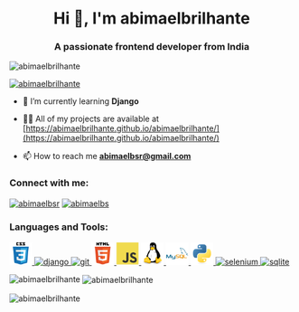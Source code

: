 <h1 align="center">Hi 👋, I'm abimaelbrilhante</h1>
<h3 align="center">A passionate frontend developer from India</h3>

<p align="left"> <img src="https://komarev.com/ghpvc/?username=abimaelbrilhante&label=Profile%20views&color=0e75b6&style=flat" alt="abimaelbrilhante" /> </p>

<p align="left"> <a href="https://github.com/ryo-ma/github-profile-trophy"><img src="https://github-profile-trophy.vercel.app/?username=abimaelbrilhante" alt="abimaelbrilhante" /></a> </p>

- 🌱 I’m currently learning **Django**

- 👨‍💻 All of my projects are available at [https://abimaelbrilhante.github.io/abimaelbrilhante/](https://abimaelbrilhante.github.io/abimaelbrilhante/)

- 📫 How to reach me **abimaelbsr@gmail.com**

<h3 align="left">Connect with me:</h3>
<p align="left">
<a href="https://twitter.com/abimaelbsr" target="blank"><img align="center" src="https://raw.githubusercontent.com/rahuldkjain/github-profile-readme-generator/master/src/images/icons/Social/twitter.svg" alt="abimaelbsr" height="30" width="40" /></a>
<a href="https://instagram.com/abimaelbs" target="blank"><img align="center" src="https://raw.githubusercontent.com/rahuldkjain/github-profile-readme-generator/master/src/images/icons/Social/instagram.svg" alt="abimaelbs" height="30" width="40" /></a>
</p>

<h3 align="left">Languages and Tools:</h3>
<p align="left"> <a href="https://www.w3schools.com/css/" target="_blank" rel="noreferrer"> <img src="https://raw.githubusercontent.com/devicons/devicon/master/icons/css3/css3-original-wordmark.svg" alt="css3" width="40" height="40"/> </a> <a href="https://www.djangoproject.com/" target="_blank" rel="noreferrer"> <img src="https://cdn.worldvectorlogo.com/logos/django.svg" alt="django" width="40" height="40"/> </a> <a href="https://git-scm.com/" target="_blank" rel="noreferrer"> <img src="https://www.vectorlogo.zone/logos/git-scm/git-scm-icon.svg" alt="git" width="40" height="40"/> </a> <a href="https://www.w3.org/html/" target="_blank" rel="noreferrer"> <img src="https://raw.githubusercontent.com/devicons/devicon/master/icons/html5/html5-original-wordmark.svg" alt="html5" width="40" height="40"/> </a> <a href="https://developer.mozilla.org/en-US/docs/Web/JavaScript" target="_blank" rel="noreferrer"> <img src="https://raw.githubusercontent.com/devicons/devicon/master/icons/javascript/javascript-original.svg" alt="javascript" width="40" height="40"/> </a> <a href="https://www.linux.org/" target="_blank" rel="noreferrer"> <img src="https://raw.githubusercontent.com/devicons/devicon/master/icons/linux/linux-original.svg" alt="linux" width="40" height="40"/> </a> <a href="https://www.mysql.com/" target="_blank" rel="noreferrer"> <img src="https://raw.githubusercontent.com/devicons/devicon/master/icons/mysql/mysql-original-wordmark.svg" alt="mysql" width="40" height="40"/> </a> <a href="https://www.python.org" target="_blank" rel="noreferrer"> <img src="https://raw.githubusercontent.com/devicons/devicon/master/icons/python/python-original.svg" alt="python" width="40" height="40"/> </a> <a href="https://www.selenium.dev" target="_blank" rel="noreferrer"> <img src="https://raw.githubusercontent.com/detain/svg-logos/780f25886640cef088af994181646db2f6b1a3f8/svg/selenium-logo.svg" alt="selenium" width="40" height="40"/> </a> <a href="https://www.sqlite.org/" target="_blank" rel="noreferrer"> <img src="https://www.vectorlogo.zone/logos/sqlite/sqlite-icon.svg" alt="sqlite" width="40" height="40"/> </a> </p>

<p><img align="left" src="https://github-readme-stats.vercel.app/api/top-langs?username=abimaelbrilhante&show_icons=true&locale=en&layout=compact" alt="abimaelbrilhante" /></p>

<p>&nbsp;<img align="center" src="https://github-readme-stats.vercel.app/api?username=abimaelbrilhante&show_icons=true&locale=en" alt="abimaelbrilhante" /></p>

<p><img align="center" src="https://github-readme-streak-stats.herokuapp.com/?user=abimaelbrilhante&" alt="abimaelbrilhante" /></p>
